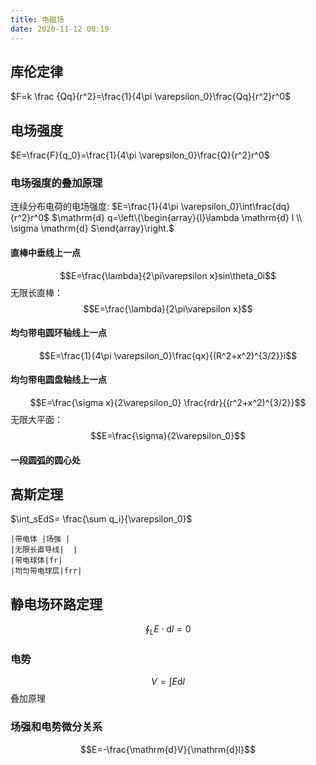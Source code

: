 ```yaml
---
title: 电磁场
date: 2020-11-12 00:19
---
```

## 库伦定律
$F=k \frac {Qq}{r^2}=\frac{1}{4\pi \varepsilon_0}\frac{Qq}{r^2}r^0$
## 电场强度
$E=\frac{F}{q_0}=\frac{1}{4\pi \varepsilon_0}\frac{Q}{r^2}r^0$
### 电场强度的叠加原理
连续分布电荷的电场强度: $E=\frac{1}{4\pi \varepsilon_0}\int\frac{dq}{r^2}r^0$
$\mathrm{d} q=\left\{\begin{array}{l}\lambda \mathrm{d} l \\ \sigma \mathrm{d} S\end{array}\right.$
#### 直棒中垂线上一点
$$E=\frac{\lambda}{2\pi\varepsilon x}sin\theta_0i$$
无限长直棒：
$$E=\frac{\lambda}{2\pi\varepsilon x}$$
#### 均匀带电圆环轴线上一点
$$E=\frac{1}{4\pi \varepsilon_0}\frac{qx}{(R^2+x^2)^{3/2}}i$$
#### 均匀带电圆盘轴线上一点
$$E=\frac{\sigma x}{2\varepsilon_0} \frac{rdr}{(r^2+x^2)^{3/2}}$$
无限大平面：
$$E=\frac{\sigma}{2\varepsilon_0}$$
#### 一段圆弧的圆心处

## 高斯定理
$\int_sEdS= \frac{\sum q_i}{\varepsilon_0}$
```table
|带电体 |场强 |
|无限长直导线|  |
|带电球体|fr|
|均匀带电球层|frr|
```
## 静电场环路定理
$$\oint_LE\cdot \mathrm{d}l=0$$
### 电势
$$V=\int E \mathrm{d}l$$
叠加原理

### 场强和电势微分关系
$$E=-\frac{\mathrm{d}V}{\mathrm{d}l}$$


